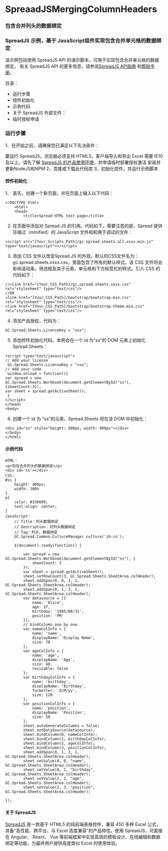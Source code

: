 # SpreaadJSMergingColumnHeaders
### 包含合并列头的数据绑定
### SpreadJS 示例，基于 JavaScript组件实现包含合并单元格的数据绑定

该示例包括使用 SpreadJS API 的演示脚本，可用于实现包含合并单元格的数据绑定。
有关 SpreadJS API 的更多信息，请参阅[SpreadJS API指南]( https://demo.grapecity.com.cn/spreadjs/help/api/) 和[帮助手册]( https://help.grapecity.com.cn/pages/viewpage.action?pageId=5963808)。

 
目录：
-	运行步骤
-	控件初始化
-	示例代码
-	关于 SpreadJS
外部文件：
-	临时授权申请



### 运行步骤
1、在开始之前，请确保您已满足以下先决条件：

要运行 SpreadJS，浏览器必须支持 HTML5，客户端导入和导出 Excel 需要 IE10及以上。请先了解 [SpreadJS 的产品使用环境]( https://www.grapecity.com.cn/developer/spreadjs/selection-guide/product-use-environment)，并申请临时部署授权激活
安装并更新NodeJS和NPM
2、克隆或下载此代码库
3、初始化控件，并运行示例脚本

#### 控件初始化
1、	首先，创建一个新页面，并在页面上输入以下代码：
```
<!DOCTYPE html>
    <html>
    <head>
        <title>Spread HTML test page</title>
```
2. 在页面中添加对 Spread.JS 的引用。代码如下。需要注意的是，Spread 提供压缩过（minified）的 JavaScript 文件和和用于调试的文件：
```
<script src="[Your_Scripts_Path]/gc.spread.sheets.all.xxxx.min.js" type="text/javascript"></script>
```
3. 添加 CSS 文件以改变Spread.JS 的外观。默认的CSS文件名为： gc.spread.sheets.xxxx.css，里面包含了所有的默认样式。该 CSS 文件将会影响滚动条，筛选框及其子元素，单元格和下方标签栏的样式。引入 CSS 的代码如下：
```
//<link href="[Your_CSS_Path]/gc.spread.sheets.xxxx.css" rel="stylesheet" type="text/css"/>
//OR
<link href="[Your_CSS_Path]/bootstrap/bootstrap.min.css" rel="stylesheet" type="text/css"/>
<link href="[Your_CSS_Path]/bootstrap/bootstrap-theme.min.css" rel="stylesheet" type="text/css"/>
```

4. 添加产品授权，代码为：
```
GC.Spread.Sheets.LicenseKey = "xxx";
```
5. 添加控件初始化代码。本例会在一个 id 为“ss”的 DOM 元素上初始化 Spread.Sheets：
```
<script type="text/javascript">
// Add your license
 GC.Spread.Sheets.LicenseKey = "xxx";
// Add your code
 window.onload = function(){
var spread = new GC.Spread.Sheets.Workbook(document.getElementById("ss"),{sheetCount:3});
var sheet = spread.getActiveSheet();
 }
</script>
</head>
<body>
```
6. 创建一个 id 为 “ss”的元素，Spread.Sheets 将在该 DOM 中初始化：
```
<div id="ss" style="height: 500px; width: 800px"></div>
</body>
</html>
```
#### 示例代码
```
HTML：
<p>包含合并列头的数据绑定</p>
<div id='ss'></div>
CSS：
#ss {
    height: 400px;
    width: 100%
}
p{
    color: #336699;
    text-align: center;
}
JavaScript：
    // Title：列头数据绑定
    // Description：对列头数据绑定
    // Tag：列头，数据绑定
    GC.Spread.Common.CultureManager.culture('zh-cn');
    
    $(document).ready(function() {
    
        var spread = new GC.Spread.Sheets.Workbook(document.getElementById("ss"), {
            sheetCount: 3
        });
        var sheet = spread.getActiveSheet();
        sheet.setRowCount(3, GC.Spread.Sheets.SheetArea.colHeader);
        sheet.addSpan(0, 0, 3, 1, GC.Spread.Sheets.SheetArea.colHeader);
        sheet.addSpan(0, 1, 3, 1, GC.Spread.Sheets.SheetArea.colHeader);
        var datasource = [{
            name: 'Alice',
            age: 27,
            birthday: '1985/08/31',
            position: 'PM'
        }];
        // bindColumn one by one 
        var nameColInfo = {
            name: 'name',
            displayName: 'Display Name',
            size: 70
        };
        var ageColInfo = {
            name: 'age',
            displayName: 'Age',
            size: 40,
            resizable: false
        };
        var birthdayColInfo = {
            name: 'birthday',
            displayName: 'Birthday',
            formatter: 'd/M/yy',
            size: 120
        };
        var positionColInfo = {
            name: 'position',
            displayName: 'Position',
            size: 50
        };
        sheet.autoGenerateColumns = false;
        sheet.setDataSource(datasource);
        sheet.bindColumn(0, nameColInfo);
        sheet.bindColumn(1, birthdayColInfo);
        sheet.bindColumn(2, ageColInfo);
        sheet.bindColumn(3, positionColInfo);
        sheet.addSpan(0, 1, 3, 1, GC.Spread.Sheets.SheetArea.colHeader);
        sheet.setValue(0, 0, "name", GC.Spread.Sheets.SheetArea.colHeader);
        sheet.setValue(0, 1, "birthday", GC.Spread.Sheets.SheetArea.colHeader);
        sheet.setValue(2, 2, "age", GC.Spread.Sheets.SheetArea.colHeader);
        sheet.setValue(2, 3, "position", GC.Spread.Sheets.SheetArea.colHeader);
    
});
```
#### 关于 SpreadJS
[SpreadJS]( https://www.grapecity.com.cn/developer/spreadjs) 是一款基于 HTML5 的纯前端表格控件，兼容 450 多种 Excel 公式，具备“高性能、跨平台、与 Excel 高度兼容”的产品特性。使用 SpreadJS，可直接在 Angular、 React、 Vue 等前端框架中实现高效的模板设计、在线编辑和数据绑定等功能，为最终用户提供高度类似 Excel 的使用体验。
 

